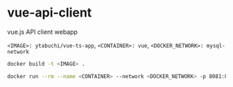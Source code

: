 # vue-api-client

vue.js API client webapp

`<IMAGE>: ytabuchi/vue-ts-app`, `<CONTAINER>: vue`, `<DOCKER_NETWORK>: mysql-network`

```sh
docker build -t <IMAGE> .
```

```sh
docker run --rm --name <CONTAINER> --network <DOCKER_NETWORK> -p 8081:80 -d <IMAGE>
```

